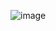 ![image](https://github.com/AbdelTheGoat/PHOTO/assets/155133525/c6cce0de-21c4-4be5-b931-a0905ad89cc4)

